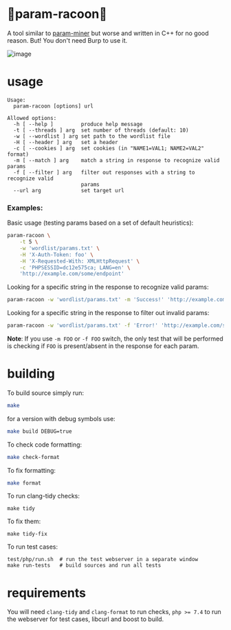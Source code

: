 # 🦝param-racoon🦝
A tool similar to [param-miner](https://github.com/PortSwigger/param-miner) but worse and written in C++ for no good reason. But! You don't need Burp to use it. 

![image](https://user-images.githubusercontent.com/46087838/161920268-46b1a2da-d89f-4bb4-8f22-da4570de3dd6.png)

# usage
```
Usage:
  param-racoon [options] url

Allowed options:
  -h [ --help ]         produce help message
  -t [ --threads ] arg  set number of threads (default: 10)
  -w [ --wordlist ] arg set path to the wordlist file
  -H [ --header ] arg   set a header
  -c [ --cookies ] arg  set cookies (in "NAME1=VAL1; NAME2=VAL2" format)
  -m [ --match ] arg    match a string in response to recognize valid params
  -f [ --filter ] arg   filter out responses with a string to recognize valid 
                        params
  --url arg             set target url
```

### Examples:

Basic usage (testing params based on a set of default heuristics):

```bash
param-racoon \
    -t 5 \
    -w 'wordlist/params.txt' \
    -H 'X-Auth-Token: foo' \
    -H 'X-Requested-With: XMLHttpRequest' \
    -c 'PHPSESSID=dc12e575ca; LANG=en' \
    'http://example.com/some/endpoint'
```

Looking for a specific string in the response to recognize valid params:

```bash
param-racoon -w 'wordlist/params.txt' -m 'Success!' 'http://example.com/some/endpoint'
```

Looking for a specific string in the response to filter out invalid params:

```bash
param-racoon -w 'wordlist/params.txt' -f 'Error!' 'http://example.com/some/endpoint'
```

**Note**: If you use `-m FOO` or `-f FOO` switch, the only test that will be performed is checking if `FOO` is present/absent in the response for each param.

# building

To build source simply run:

```bash
make
```

for a version with debug symbols use:

```bash
make build DEBUG=true
```

To check code formatting:

```bash
make check-format
```

To fix formatting:

```bash
make format
```

To run clang-tidy checks:

```
make tidy
```

To fix them:

```
make tidy-fix
```

To run test cases:
```
test/php/run.sh  # run the test webserver in a separate window
make run-tests   # build sources and run all tests
```

# requirements

You will need `clang-tidy` and `clang-format` to run checks, `php >= 7.4` to run the webserver for test cases, libcurl and boost to build.

